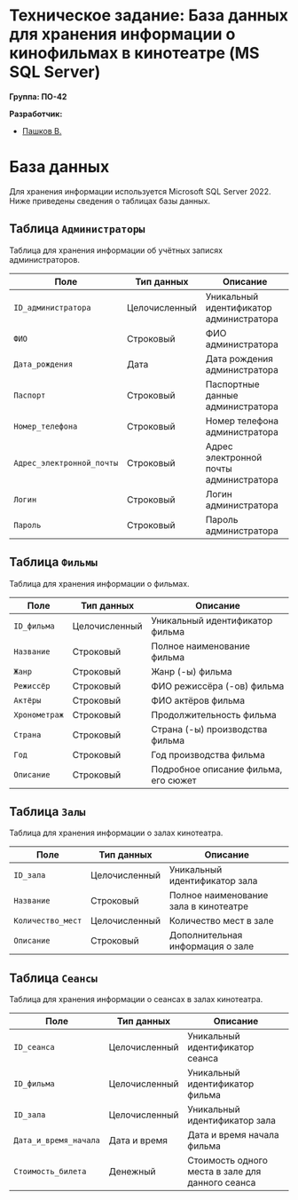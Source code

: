 # Техническое задание: База данных для хранения информации о кинофильмах в кинотеатре (MS SQL Server)

**Группа: ПО-42**

**Разработчик:**
- [Пашков В.](https://github.com/floppy61 "Разработчик баз данных")

# База данных

Для хранения информации используется Microsoft SQL Server 2022. Ниже приведены сведения о таблицах базы данных.

## Таблица `Администраторы`

Таблица для хранения информации об учётных записях администраторов.

| Поле      | Тип данных | Описание                     |
|-----------|------------|------------------------------|
| `ID_администратора` | Целочисленный | Уникальный идентификатор администратора |
| `ФИО` | Строковый | ФИО администратора |
| `Дата_рождения` | Дата | Дата рождения администратора |
| `Паспорт` | Строковый | Паспортные данные администратора |
| `Номер_телефона` | Строковый | Номер телефона администратора |
| `Адрес_электронной_почты` | Строковый | Адрес электронной почты администратора |
| `Логин` | Строковый | Логин администратора |
| `Пароль` | Строковый | Пароль администратора |

## Таблица `Фильмы`

Таблица для хранения информации о фильмах.

| Поле      | Тип данных | Описание                     |
|-----------|------------|------------------------------|
| `ID_фильма` | Целочисленный | Уникальный идентификатор фильма |
| `Название` | Строковый | Полное наименование фильма |
| `Жанр` | Строковый | Жанр (-ы) фильма |
| `Режиссёр` | Строковый | ФИО режиссёра (-ов) фильма |
| `Актёры` | Строковый | ФИО актёров фильма |
| `Хронометраж` | Строковый | Продолжительность фильма |
| `Страна` | Строковый | Страна (-ы) производства фильма |
| `Год` | Строковый | Год производства фильма |
| `Описание` | Строковый | Подробное описание фильма, его сюжет |

## Таблица `Залы`

Таблица для хранения информации о залах кинотеатра.

| Поле      | Тип данных | Описание                     |
|-----------|------------|------------------------------|
| `ID_зала` | Целочисленный | Уникальный идентификатор зала |
| `Название` | Строковый | Полное наименование зала в кинотеатре |
| `Количество_мест` | Целочисленный | Количество мест в зале |
| `Описание` | Строковый | Дополнительная информация о зале |

## Таблица `Сеансы`

Таблица для хранения информации о сеансах в залах кинотеатра.

| Поле      | Тип данных | Описание                     |
|-----------|------------|------------------------------|
| `ID_сеанса` | Целочисленный | Уникальный идентификатор сеанса |
| `ID_фильма` | Целочисленный | Уникальный идентификатор фильма |
| `ID_зала` | Целочисленный | Уникальный идентификатор зала |
| `Дата_и_время_начала` | Дата и время | Дата и время начала фильма |
| `Стоимость_билета` | Денежный | Стоимость одного места в зале для данного сеанса |
